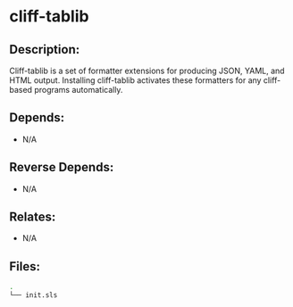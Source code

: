 # cliff-tablib

## Description:

Cliff-tablib is a set of formatter extensions for producing JSON, YAML, and HTML output. Installing cliff-tablib activates these formatters for any cliff-based programs automatically.

## Depends:

  -  N/A

## Reverse Depends:

  -  N/A

## Relates:

  -  N/A

## Files:

```bash
.
└── init.sls
```
